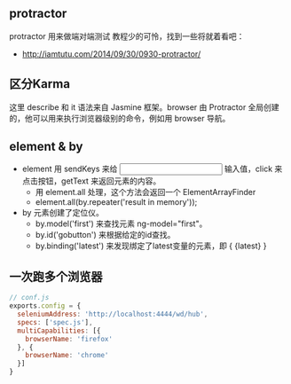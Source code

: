 ## protractor
protractor 用来做端对端测试
教程少的可怜，找到一些将就着看吧：
* http://iamtutu.com/2014/09/30/0930-protractor/

## 区分Karma
这里 describe 和 it 语法来自 Jasmine 框架。browser 由 Protractor 全局创建的，他可以用来执行浏览器级别的命令，例如用 browser 导航。

## element & by
* element 用 sendKeys 来给 <input> 输入值，click 来点击按钮，getText 来返回元素的内容。
  - 用 element.all 处理，这个方法会返回一个 ElementArrayFinder
  - element.all(by.repeater('result in memory'));
* by 元素创建了定位仪。
  - by.model('first') 来查找元素 ng-model="first"。
  - by.id('gobutton') 来根据给定的id查找。
  - by.binding('latest') 来发现绑定了latest变量的元素，即 { {latest} }

## 一次跑多个浏览器
```javascript
// conf.js
exports.config = {
  seleniumAddress: 'http://localhost:4444/wd/hub',
  specs: ['spec.js'],
  multiCapabilities: [{
    browserName: 'firefox'
  }, {
    browserName: 'chrome'
  }]
}
```


